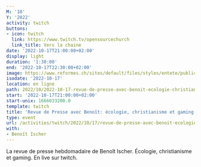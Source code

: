 ```yaml
---
M: '10'
Y: '2022'
activity: twitch
buttons:
- icon: twitch
  link: https://www.twitch.tv/opensourcechurch
  link_title: Vers la chaine
date: '2022-10-17T21:00:00+02:00'
display: light
duration: '1:30:00'
end: '2022-10-17T22:30:00+02:00'
image: https://www.reformes.ch/sites/default/files/styles/entete/public/data/images/comm/257/Beno%C3%AEt%20Ischer.jpg
isodate: '2022-10-17'
location: en ligne
path: 2022/10/2022-10-17-revue-de-presse-avec-benoit-ecologie-christianisme-et-gaming.md
start: '2022-10-17T21:00:00+02:00'
start-unix: 1666033200.0
template: twitch
title: 'Revue de Presse avec Benoît: écologie, christianisme et gaming'
type: event
url: /activities/twitch/2022/10/17/revue-de-presse-avec-benoit-ecologie-christianisme-et-gaming
with:
- Benoît Ischer
---
```

La revue de presse hebdomadaire de Benoît Ischer. Écologie, christianisme et gaming. En live sur twitch.